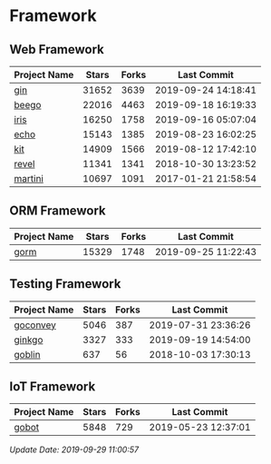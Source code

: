 # Framework

## Web Framework

| Project Name | Stars | Forks | Last Commit |
| ------------ | ----- | ----- | ----------- |
| [gin](https://github.com/gin-gonic/gin) | 31652 | 3639 | 2019-09-24 14:18:41 |
| [beego](https://github.com/astaxie/beego) | 22016 | 4463 | 2019-09-18 16:19:33 |
| [iris](https://github.com/kataras/iris) | 16250 | 1758 | 2019-09-16 05:07:04 |
| [echo](https://github.com/labstack/echo) | 15143 | 1385 | 2019-08-23 16:02:25 |
| [kit](https://github.com/go-kit/kit) | 14909 | 1566 | 2019-08-12 17:42:10 |
| [revel](https://github.com/revel/revel) | 11341 | 1341 | 2018-10-30 13:23:52 |
| [martini](https://github.com/go-martini/martini) | 10697 | 1091 | 2017-01-21 21:58:54 |

## ORM Framework

| Project Name | Stars | Forks | Last Commit |
| ------------ | ----- | ----- | ----------- |
| [gorm](https://github.com/jinzhu/gorm) | 15329 | 1748 | 2019-09-25 11:22:43 |

## Testing Framework

| Project Name | Stars | Forks | Last Commit |
| ------------ | ----- | ----- | ----------- |
| [goconvey](https://github.com/smartystreets/goconvey) | 5046 | 387 | 2019-07-31 23:36:26 |
| [ginkgo](https://github.com/onsi/ginkgo) | 3327 | 333 | 2019-09-19 14:54:00 |
| [goblin](https://github.com/franela/goblin) | 637 | 56 | 2018-10-03 17:30:13 |

## IoT Framework

| Project Name | Stars | Forks | Last Commit |
| ------------ | ----- | ----- | ----------- |
| [gobot](https://github.com/hybridgroup/gobot) | 5848 | 729 | 2019-05-23 12:37:01 |

*Update Date: 2019-09-29 11:00:57*